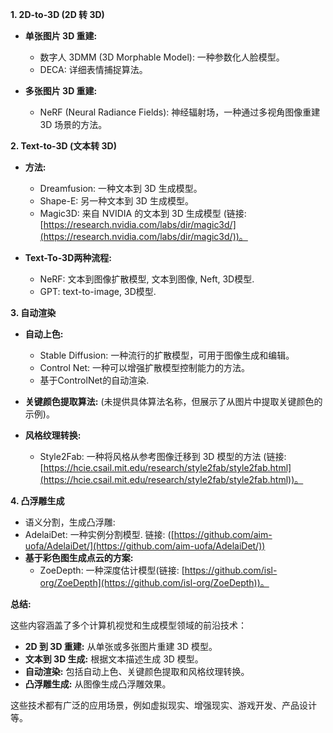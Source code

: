 

**1. 2D-to-3D (2D 转 3D)**

*   **单张图片 3D 重建:**
    *   数字人 3DMM (3D Morphable Model): 一种参数化人脸模型。
    *   DECA: 详细表情捕捉算法。

*   **多张图片 3D 重建:**
    *   NeRF (Neural Radiance Fields): 神经辐射场，一种通过多视角图像重建 3D 场景的方法。

**2. Text-to-3D (文本转 3D)**

*   **方法:**
    *   Dreamfusion: 一种文本到 3D 生成模型。
    *   Shape-E: 另一种文本到 3D 生成模型。
    *   Magic3D: 来自 NVIDIA 的文本到 3D 生成模型 (链接: [https://research.nvidia.com/labs/dir/magic3d/](https://research.nvidia.com/labs/dir/magic3d/))。

*    **Text-To-3D两种流程:**
       *  NeRF: 文本到图像扩散模型, 文本到图像, Neft, 3D模型.
       *   GPT: text-to-image, 3D模型.

**3. 自动渲染**

*   **自动上色:**
    *   Stable Diffusion: 一种流行的扩散模型，可用于图像生成和编辑。
    *   Control Net: 一种可以增强扩散模型控制能力的方法。
    *   基于ControlNet的自动渲染.

*   **关键颜色提取算法:** (未提供具体算法名称，但展示了从图片中提取关键颜色的示例)。

*   **风格纹理转换:**
    *   Style2Fab: 一种将风格从参考图像迁移到 3D 模型的方法 (链接: [https://hcie.csail.mit.edu/research/style2fab/style2fab.html](https://hcie.csail.mit.edu/research/style2fab/style2fab.html))。

**4. 凸浮雕生成**

*    语义分割，生成凸浮雕:
   *  AdelaiDet: 一种实例分割模型. 链接: ([https://github.com/aim-uofa/AdelaiDet/](https://github.com/aim-uofa/AdelaiDet/))
*  **基于彩色图生成点云的方案:**
    *   ZoeDepth: 一种深度估计模型(链接: [https://github.com/isl-org/ZoeDepth](https://github.com/isl-org/ZoeDepth))。

**总结:**

这些内容涵盖了多个计算机视觉和生成模型领域的前沿技术：

*   **2D 到 3D 重建:** 从单张或多张图片重建 3D 模型。
*   **文本到 3D 生成:** 根据文本描述生成 3D 模型。
*   **自动渲染:** 包括自动上色、关键颜色提取和风格纹理转换。
*   **凸浮雕生成:** 从图像生成凸浮雕效果。

这些技术都有广泛的应用场景，例如虚拟现实、增强现实、游戏开发、产品设计等。
